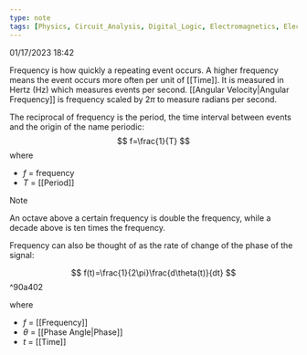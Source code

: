 ```yaml
---
type: note
tags: [Physics, Circuit_Analysis, Digital_Logic, Electromagnetics, Electric_Machines, Math, Signals, Comunication_Systems, Control_Systems]
---
```

01/17/2023 18:42

  

Frequency is how quickly a repeating event occurs. A higher frequency means the event occurs more often per unit of [[Time]]. It is measured in Hertz (Hz) which measures events per second. [[Angular Velocity|Angular Frequency]] is frequency scaled by $2\pi$ to measure radians per second.

The reciprocal of frequency is the period, the time interval between events and the origin of the name periodic:
$$
f=\frac{1}{T}
$$
where
- $f$ = frequency
- $T$ = [[Period]]

>[!note]
>An octave above a certain frequency is double the frequency, while a decade above is ten times the frequency.


 Frequency can also be thought of as the rate of change of the phase of the signal:
 
 $$
f(t)=\frac{1}{2\pi}\frac{d\theta(t)}{dt}
$$
 ^90a402

 where
- $f$ = [[Frequency]]
- $\theta$ = [[Phase Angle|Phase]]
- $t$ = [[Time]]